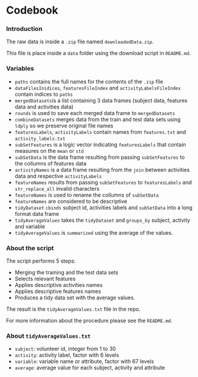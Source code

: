# Codebook

### Introduction

The raw data is inside a ```.zip``` file named ```downloadedData.zip```.

This file is place inside a ```data``` folder using the download script in ```README.md```.

### Variables

* ```paths``` contains the full names for the contents of the ```.zip``` file
* ```dataFilesInidices```, ```featuresFileIndex``` and ```activityLabelsFileIndex``` contain indices to ```paths```
* ```mergedDatasets```is a list containing 3 data frames (subject data, features data and activities data)
* ```rounds``` is used to save each merged data frame to ```mergedDatasets```
* ```combineDatasets``` merges data from the train and test data sets using ```ldply``` so we preserve original file 
names
* ```featuresLabels```, ```activityLabels``` contain names from ```features.txt``` and ```activity_labels.txt```
* ```subSetFeatures``` is a logic vector indicating ```featuresLabels``` that contain measures on the ```mean``` or ```std```
* ```subSetData``` is the data frame resulting from passing ```subSetFeatures``` to the collumns of features data
* ```activityNames``` is a data frame resulting from the ```join``` between activities data and respective ```activityLabels```
* ```featureNames``` results from passing ```subSetFeatures``` to ```featuresLabels``` and ```str_replace_all``` 
invalid characters
* ```featureNames``` is used to rename the collumns of ```subSetData```
* ```featureNames``` are considered to be descriptive
* ```tidyDataset``` ```cbinds``` subject id, activities labels and ```subSetData``` into a long format data frame
* ```tidyAverageValues``` takes the ```tidyDataset``` and ```groups_by``` subject, activity and variable
* ```tidyAverageValues``` is ```summarized``` using the average of the values.

### About the script

The script performs 5 steps:

* Merging the training and the test data sets
* Selects relevant features
* Applies descriptive activities names
* Applies descriptive features names
* Produces a tidy data set with the average values.

The result is the ```tidyAverageValues.txt``` file in the repo.

For more information about the procedure please see the ```README.md```.

### About ```tidyAverageValues.txt```

* ```subject```: volunteer id, integer from 1 to 30
* ```activity```: activity label, factor with 6 levels
* ```variable```: variable name or attribute, factor with 67 levels
* ```average```: average value for each subject, activity and attribute
